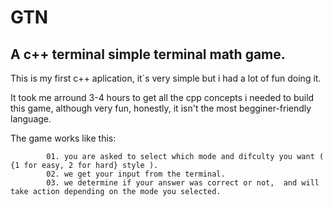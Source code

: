 # GTN
## A c++ terminal  simple terminal math game.

 This is my first c++ aplication, it´s very simple but i had a lot of fun doing it.

 It took me arround 3-4 hours to get all  the cpp concepts i needed to build this game, although very fun, honestly, it isn't the most begginer-friendly language.
 
 The game works like this: 
            
            01. you are asked to select which mode and difculty you want ( {1 for easy, 2 for hard} style ).
            02. we get your input from the terminal.
            03. we determine if your answer was correct or not,  and will take action depending on the mode you selected.  
